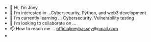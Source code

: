 - 👋 Hi, I’m Joey
- 👀 I’m interested in ...Cybersecurity, Python, and web3 development
- 🌱 I’m currently learning ... Cybersecurity. Vulnerability testing 
- 💞️ I’m looking to collaborate on ...
- 📫 How to reach me ... officialjoeybassey@gmail.com
- 

<!---
JoeySec/JoeySec is a ✨ special ✨ repository because its `README.md` (this file) appears on your GitHub profile.
You can click the Preview link to take a look at your changes.
--->
